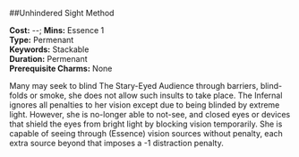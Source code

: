##Unhindered Sight Method

**Cost:** --; **Mins:** Essence 1<br />
**Type:** Permenant<br />
**Keywords:** Stackable<br />
**Duration:** Permenant<br />
**Prerequisite Charms:** None

Many may seek to blind The Stary-Eyed Audience through barriers, blind-folds or smoke, she does not allow such insults to take place.  The Infernal ignores all penalties to her vision except due to being blinded by extreme light.  However, she is no-longer able to not-see, and closed eyes or devices that shield the eyes from bright light by blocking vision temporarily.  She is capable of seeing through (Essence) vision sources without penalty, each extra source beyond that imposes a -1 distraction penalty.
